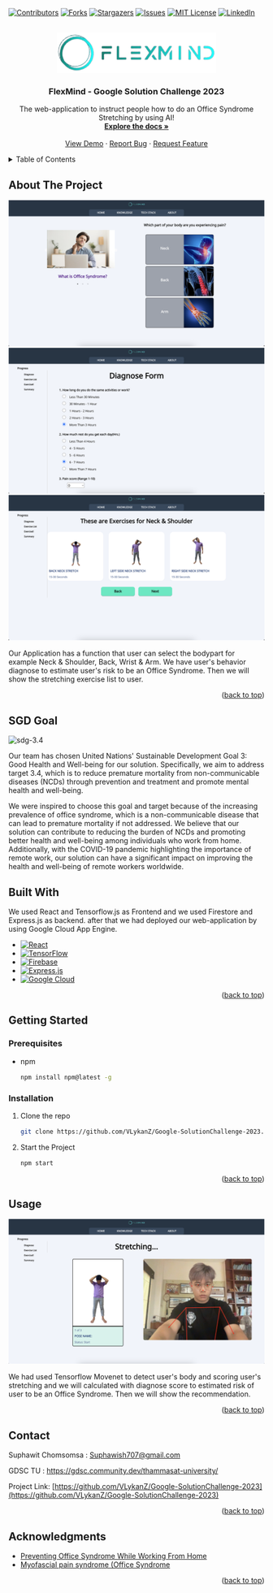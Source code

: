 <a name="readme-top"></a>

[![Contributors][contributors-shield]][contributors-url]
[![Forks][forks-shield]][forks-url]
[![Stargazers][stars-shield]][stars-url]
[![Issues][issues-shield]][issues-url]
[![MIT License][license-shield]][license-url]
[![LinkedIn][linkedin-shield]][linkedin-url]



<!-- PROJECT LOGO -->
<br />
<div align="center">
  <a href="https://github.com/VLykanZ/Google-SolutionChallenge-2023">
    <img src="src/assets/images/banner.png" alt="Logo" height="80">
  </a>

  <h3 align="center">FlexMind - Google Solution Challenge 2023</h3>

  <p align="center">
    The web-application to instruct people how to do an Office Syndrome Stretching by using AI!
    <br />
    <a href="https://github.com/VLykanZ/Google-SolutionChallenge-2023"><strong>Explore the docs »</strong></a>
    <br />
    <br />
    <a href="https://github.com/VLykanZ/Google-SolutionChallenge-2023">View Demo</a>
    ·
    <a href="https://github.com/VLykanZ/Google-SolutionChallenge-2023/issues">Report Bug</a>
    ·
    <a href="https://github.com/VLykanZ/Google-SolutionChallenge-2023/issues">Request Feature</a>
  </p>
</div>



<!-- TABLE OF CONTENTS -->
<details>
  <summary>Table of Contents</summary>
  <ol>
    <li>
      <a href="#about-the-project">About The Project</a>
      <ul>
        <li><a href="#built-with">Built With</a></li>
      </ul>
    </li>
    <li>
      <a href="#getting-started">Getting Started</a>
      <ul>
        <li><a href="#prerequisites">Prerequisites</a></li>
        <li><a href="#installation">Installation</a></li>
      </ul>
    </li>
    <li><a href="#usage">Usage</a></li>
    <li><a href="#roadmap">Roadmap</a></li>
    <li><a href="#contributing">Contributing</a></li>
    <li><a href="#license">License</a></li>
    <li><a href="#contact">Contact</a></li>
    <li><a href="#acknowledgments">Acknowledgments</a></li>
  </ol>
</details>



<!-- ABOUT THE PROJECT -->
## About The Project

![Home Screen Shot][home-screenshot]
![Diagnose Screen Shot][diagnose-screenshot]
![Exercise List Screen Shot][exerciselist-screenshot]


Our Application has a function that user can select the bodypart for example Neck & Shoulder, Back, Wrist & Arm. We have user's behavior diagnose to estimate user's risk to be an Office Syndrome. Then we will show the stretching exercise list to user.

<p align="right">(<a href="#readme-top">back to top</a>)</p>

<!-- SDG -->
## SGD Goal

![sdg-3.4][sdg-3.4]

Our team has chosen United Nations' Sustainable Development Goal 3: Good Health and Well-being for our solution. Specifically, we aim to address target 3.4, which is to reduce premature mortality from non-communicable diseases (NCDs) through prevention and treatment and promote mental health and well-being.

We were inspired to choose this goal and target because of the increasing prevalence of office syndrome, which is a non-communicable disease that can lead to premature mortality if not addressed. We believe that our solution can contribute to reducing the burden of NCDs and promoting better health and well-being among individuals who work from home. Additionally, with the COVID-19 pandemic highlighting the importance of remote work, our solution can have a significant impact on improving the health and well-being of remote workers worldwide.



<!-- Built -->
## Built With

We used React and Tensorflow.js as Frontend and we used Firestore and Express.js as backend. after that we had deployed our web-application by using Google Cloud App Engine.

* [![React][React.js]][React-url]
* [![TensorFlow][TensorFlow]][TensorFlow-url]
* [![Firebase][Firebase]][Firebase-url]
* [![Express.js][Express.js]][Express.js-url]
* [![Google Cloud][Google Cloud]][Google Cloud-url]

<p align="right">(<a href="#readme-top">back to top</a>)</p>



<!-- GETTING STARTED -->
## Getting Started

### Prerequisites

* npm
  ```sh
  npm install npm@latest -g
  ```

### Installation

1. Clone the repo
   ```sh
   git clone https://github.com/VLykanZ/Google-SolutionChallenge-2023.git
   ```
2. Start the Project
   ```sh
   npm start
   ```

<p align="right">(<a href="#readme-top">back to top</a>)</p>



<!-- USAGE EXAMPLES -->
## Usage

![Do Exercise Screen Shot][doexercise-screenshot]

We had used Tensorflow Movenet to detect user's body and scoring user's stretching and we will calculated with diagnose score to estimated risk of user to be an Office Syndrome. Then we will show the recommendation.

<p align="right">(<a href="#readme-top">back to top</a>)</p>




<!-- CONTACT -->
## Contact

Suphawit Chomsomsa  : Suphawish707@gmail.com

GDSC TU : https://gdsc.community.dev/thammasat-university/

Project Link: [https://github.com/VLykanZ/Google-SolutionChallenge-2023](https://github.com/VLykanZ/Google-SolutionChallenge-2023)

<p align="right">(<a href="#readme-top">back to top</a>)</p>



<!-- ACKNOWLEDGMENTS -->
## Acknowledgments

* [Preventing Office Syndrome While Working From Home](https://www.bangkokhospital.com/en/content/work-from-home-and-office-syndrome)
* [Myofascial pain syndrome (Office Syndrome](https://www.praram9.com/en/officesyndrome/)

<p align="right">(<a href="#readme-top">back to top</a>)</p>



<!-- MARKDOWN LINKS & IMAGES -->
<!-- https://www.markdownguide.org/basic-syntax/#reference-style-links -->
[contributors-shield]: https://img.shields.io/github/contributors/VLykanZ/Google-SolutionChallenge-2023.svg?style=for-the-badge
[contributors-url]: https://github.com/VLykanZ/Google-SolutionChallenge-2023/graphs/contributors
[forks-shield]: https://img.shields.io/github/forks/VLykanZ/Google-SolutionChallenge-2023.svg?style=for-the-badge
[forks-url]: https://github.com/VLykanZ/Google-SolutionChallenge-2023/network/members
[stars-shield]: https://img.shields.io/github/stars/VLykanZ/Google-SolutionChallenge-2023.svg?style=for-the-badge
[stars-url]: https://github.com/VLykanZ/Google-SolutionChallenge-2023/stargazers
[issues-shield]: https://img.shields.io/github/issues/VLykanZ/Google-SolutionChallenge-2023.svg?style=for-the-badge
[issues-url]: https://github.com/VLykanZ/Google-SolutionChallenge-2023/issues
[license-shield]: https://img.shields.io/github/license/VlykanZ/Google-SolutionChallenge-2023.svg?style=for-the-badge
[license-url]: https://github.com/VLykanZ/Google-SolutionChallenge-2023/blob/master/LICENSE.txt
[linkedin-shield]: https://img.shields.io/badge/-LinkedIn-black.svg?style=for-the-badge&logo=linkedin&colorB=555
[linkedin-url]: https://www.linkedin.com/in/suphawit-chomsomsa-a461961b4/

[sdg-3.4]: https://ittffoundation.org/files/cms/logos/unsdgs/un-sdgs/sdg-3_target-3.4_%20same%20size.png

[home-screenshot]: src/assets/images/readme/home.png
[diagnose-screenshot]: src/assets/images/readme/diagnose.png
[exerciselist-screenshot]: src/assets/images/readme/exerciselist.png
[doexercise-screenshot]: src/assets/images/readme/doexercise.png


[React.js]: https://img.shields.io/badge/React-20232A?style=for-the-badge&logo=react&logoColor=61DAFB
[React-url]: https://reactjs.org/
[TensorFlow]: https://img.shields.io/badge/TensorFlow-%23FF6F00.svg?style=for-the-badge&logo=TensorFlow&logoColor=white
[TensorFlow-url]: https://www.tensorflow.org/
[Firebase]: https://img.shields.io/badge/Firebase-039BE5?style=for-the-badge&logo=Firebase&logoColor=white
[Firebase-url]: https://firebase.google.com/
[Express.js]: https://img.shields.io/badge/express.js-%23404d59.svg?style=for-the-badge&logo=express&logoColor=%2361DAFB
[Express.js-url]: https://expressjs.com/
[Google Cloud]: https://img.shields.io/badge/GoogleCloud-%234285F4.svg?style=for-the-badge&logo=google-cloud&logoColor=white
[Google Cloud-url]: https://cloud.google.com
